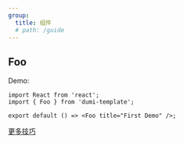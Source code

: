 ```yaml
---
group:
  title: 组件
  # path: /guide
---
```


## Foo

Demo:

```tsx
import React from 'react';
import { Foo } from 'dumi-template';

export default () => <Foo title="First Demo" />;
```

[更多技巧](https://d.umijs.org/guide/demo-principle)

